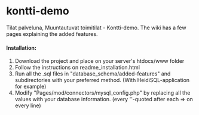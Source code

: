 # kontti-demo
Tilat palveluna, Muuntautuvat toimitilat - Kontti-demo.
The wiki has a few pages explaining the added features.

#### Installation:
1. Download the project and place on your server's htdocs/www folder
2. Follow the instructions on readme_installation.html
3. Run all the .sql files in "database_schema/added-features" and subdirectories
with your preferred method. (With HeidiSQL-application for example)
4. Modify "Pages/mod/connectors/mysql_config.php" by replacing all the values
with your database information. (every ''-quoted after each => on every line)
